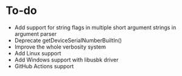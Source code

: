 # To-do

* Add support for string flags in multiple short argument strings in argument parser
* Deprecate getDeviceSerialNumberBuiltIn()
* Improve the whole verbosity system
* Add Linux support
* Add Windows support with libusbk driver
* GitHub Actions support